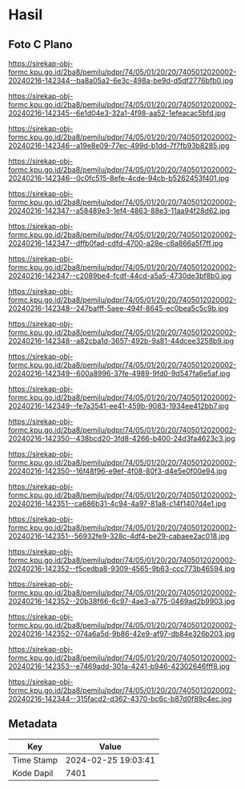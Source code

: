 # Hasil

## Foto C Plano

https://sirekap-obj-formc.kpu.go.id/2ba8/pemilu/pdpr/74/05/01/20/20/7405012020002-20240216-142344--ba8a05a2-6e3c-498a-be9d-d5df2776bfb0.jpg

https://sirekap-obj-formc.kpu.go.id/2ba8/pemilu/pdpr/74/05/01/20/20/7405012020002-20240216-142345--6e1d04e3-32a1-4f98-aa52-1efeacac5bfd.jpg

https://sirekap-obj-formc.kpu.go.id/2ba8/pemilu/pdpr/74/05/01/20/20/7405012020002-20240216-142346--a19e8e09-77ec-499d-b1dd-7f7fb93b8285.jpg

https://sirekap-obj-formc.kpu.go.id/2ba8/pemilu/pdpr/74/05/01/20/20/7405012020002-20240216-142346--0c0fc515-8efe-4cde-94cb-b5262453f401.jpg

https://sirekap-obj-formc.kpu.go.id/2ba8/pemilu/pdpr/74/05/01/20/20/7405012020002-20240216-142347--a58489e3-1ef4-4863-88e3-11aa94f28d62.jpg

https://sirekap-obj-formc.kpu.go.id/2ba8/pemilu/pdpr/74/05/01/20/20/7405012020002-20240216-142347--dffb0fad-cdfd-4700-a28e-c6a866a5f7ff.jpg

https://sirekap-obj-formc.kpu.go.id/2ba8/pemilu/pdpr/74/05/01/20/20/7405012020002-20240216-142347--c2089be4-fcdf-44cd-a5a5-4730de3bf8b0.jpg

https://sirekap-obj-formc.kpu.go.id/2ba8/pemilu/pdpr/74/05/01/20/20/7405012020002-20240216-142348--247bafff-5aee-494f-8645-ec0bea5c5c9b.jpg

https://sirekap-obj-formc.kpu.go.id/2ba8/pemilu/pdpr/74/05/01/20/20/7405012020002-20240216-142348--a82cba1d-3657-492b-9a81-44dcee3258b9.jpg

https://sirekap-obj-formc.kpu.go.id/2ba8/pemilu/pdpr/74/05/01/20/20/7405012020002-20240216-142349--600a8996-37fe-4989-9fd0-9d547fa6e5af.jpg

https://sirekap-obj-formc.kpu.go.id/2ba8/pemilu/pdpr/74/05/01/20/20/7405012020002-20240216-142349--fe7a3541-ee41-459b-9083-1934ee412bb7.jpg

https://sirekap-obj-formc.kpu.go.id/2ba8/pemilu/pdpr/74/05/01/20/20/7405012020002-20240216-142350--438bcd20-3fd8-4266-b400-24d3fa4623c3.jpg

https://sirekap-obj-formc.kpu.go.id/2ba8/pemilu/pdpr/74/05/01/20/20/7405012020002-20240216-142350--16f48f96-e9ef-4f08-80f3-d4e5e0f00e94.jpg

https://sirekap-obj-formc.kpu.go.id/2ba8/pemilu/pdpr/74/05/01/20/20/7405012020002-20240216-142351--ca686b31-4c94-4a97-81a8-c14f1407d4e1.jpg

https://sirekap-obj-formc.kpu.go.id/2ba8/pemilu/pdpr/74/05/01/20/20/7405012020002-20240216-142351--56932fe9-328c-4df4-be29-cabaee2ac018.jpg

https://sirekap-obj-formc.kpu.go.id/2ba8/pemilu/pdpr/74/05/01/20/20/7405012020002-20240216-142352--f5cedba8-9309-4565-9b63-ccc773b46594.jpg

https://sirekap-obj-formc.kpu.go.id/2ba8/pemilu/pdpr/74/05/01/20/20/7405012020002-20240216-142352--20b38f66-6c97-4ae3-a775-0469ad2b9903.jpg

https://sirekap-obj-formc.kpu.go.id/2ba8/pemilu/pdpr/74/05/01/20/20/7405012020002-20240216-142352--074a6a5d-9b86-42e9-af97-db84e326b203.jpg

https://sirekap-obj-formc.kpu.go.id/2ba8/pemilu/pdpr/74/05/01/20/20/7405012020002-20240216-142353--e7469add-301a-4241-b946-42302646fff8.jpg

https://sirekap-obj-formc.kpu.go.id/2ba8/pemilu/pdpr/74/05/01/20/20/7405012020002-20240216-142344--315facd2-d362-4370-bc6c-b87d0f89c4ec.jpg


## Metadata

| Key        | Value               |
| ---------- | ------------------- |
| Time Stamp | 2024-02-25 19:03:41 |
| Kode Dapil | 7401                |



